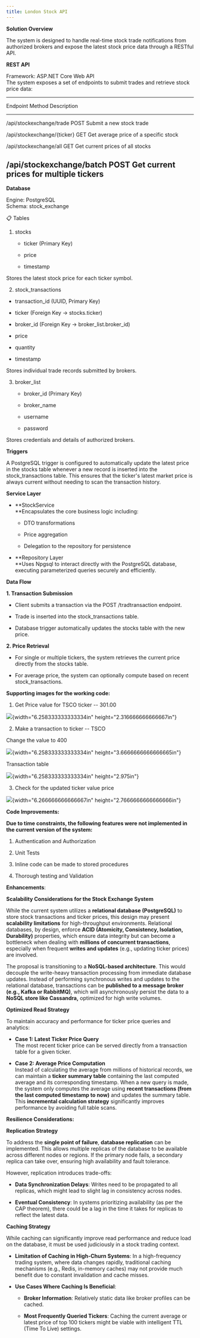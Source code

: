 ```yaml
---
title: London Stock API
---
```


**Solution Overview**

The system is designed to handle real-time stock trade notifications
from authorized brokers and expose the latest stock price data through a
RESTful API.

**REST API**

Framework: ASP.NET Core Web API\
The system exposes a set of endpoints to submit trades and retrieve
stock price data:

  --------------------------------------------------------------------------
  Endpoint                      Method   Description
  ----------------------------- -------- -----------------------------------
  /api/stockexchange/trade      POST     Submit a new stock trade

  /api/stockexchange/{ticker}   GET      Get average price of a specific
                                         stock

  /api/stockexchange/all        GET      Get current prices of all stocks

  /api/stockexchange/batch      POST     Get current prices for multiple
                                         tickers
  --------------------------------------------------------------------------

**Database**

Engine: PostgreSQL\
Schema: stock_exchange

📋 Tables

1.  stocks

    -   ticker (Primary Key)

    -   price

    -   timestamp

Stores the latest stock price for each ticker symbol.

2.  stock_transactions

-   transaction_id (UUID, Primary Key)

-   ticker (Foreign Key → stocks.ticker)

-   broker_id (Foreign Key → broker_list.broker_id)

-   price

-   quantity

-   timestamp

Stores individual trade records submitted by brokers.

3.  broker_list

    -   broker_id (Primary Key)

    -   broker_name

    -   username

    -   password

Stores credentials and details of authorized brokers.

**Triggers**

A PostgreSQL trigger is configured to automatically update the latest
price in the stocks table whenever a new record is inserted into the
stock_transactions table. This ensures that the ticker\'s latest market
price is always current without needing to scan the transaction history.

**Service Layer**

-   **StockService\
    **Encapsulates the core business logic including:

    -   DTO transformations

    -   Price aggregation

    -   Delegation to the repository for persistence

-   **Repository Layer\
    **Uses Npgsql to interact directly with the PostgreSQL database,
    executing parameterized queries securely and efficiently.

**Data Flow**

**1. Transaction Submission**

-   Client submits a transaction via the POST /tradtransaction endpoint.

-   Trade is inserted into the stock_transactions table.

-   Database trigger automatically updates the stocks table with the new
    price.

**2. Price Retrieval**

-   For single or multiple tickers, the system retrieves the current
    price directly from the stocks table.

-   For average price, the system can optionally compute based on recent
    stock_transactions.

**Supporting images for the working code:**

1.  Get Price value for TSCO ticker -- 301.00

![](./Documentation/image1.png){width="6.258333333333334in"
height="2.316666666666667in"}

2.  Make a transaction to ticker -- TSCO

Change the value to 400

![](./Documentation/image2.png){width="6.258333333333334in"
height="3.6666666666666665in"}

Transaction table

![](./Documentation/image3.png){width="6.258333333333334in" height="2.975in"}

3.  Check for the updated ticker value price

![](./Documentation/image4.png){width="6.266666666666667in"
height="2.7666666666666666in"}

**Code Improvements:**

**Due to time constraints, the following features were not implemented
in the current version of the system:**

1.  Authentication and Authorization

2.  Unit Tests

3.  Inline code can be made to stored procedures

4.  Thorough testing and Validation

**Enhancements**:

**Scalability Considerations for the Stock Exchange System**

While the current system utilizes a **relational database (PostgreSQL)**
to store stock transactions and ticker prices, this design may present
**scalability limitations** for high-throughput environments. Relational
databases, by design, enforce **ACID (Atomicity, Consistency, Isolation,
Durability)** properties, which ensure data integrity but can become a
bottleneck when dealing with **millions of concurrent transactions**,
especially when frequent **writes and updates** (e.g., updating ticker
prices) are involved.

The proposal is transitioning to a **NoSQL-based architecture**. This
would decouple the write-heavy transaction processing from immediate
database updates. Instead of performing synchronous writes and updates
to the relational database, transactions can be **published to a message
broker (e.g., Kafka or RabbitMQ)**, which will asynchronously persist
the data to a **NoSQL store like Cassandra,** optimized for high write
volumes.

**Optimized Read Strategy**

To maintain accuracy and performance for ticker price queries and
analytics:

-   **Case 1: Latest Ticker Price Query**\
    The most recent ticker price can be served directly from a
    transaction table for a given ticker.

-   **Case 2: Average Price Computation**\
    Instead of calculating the average from millions of historical
    records, we can maintain a **ticker summary table** containing the
    last computed average and its corresponding timestamp. When a new
    query is made, the system only computes the average using **recent
    transactions (from the last computed timestamp to now)** and updates
    the summary table. This **incremental calculation strategy**
    significantly improves performance by avoiding full table scans.

**Resilience Considerations:**

**Replication Strategy**

To address the **single point of failure**, **database replication** can
be implemented. This allows multiple replicas of the database to be
available across different nodes or regions. If the primary node fails,
a secondary replica can take over, ensuring high availability and fault
tolerance.

However, replication introduces trade-offs:

-   **Data Synchronization Delays**: Writes need to be propagated to all
    replicas, which might lead to slight lag in consistency across
    nodes.

-   **Eventual Consistency**: In systems prioritizing availability (as
    per the CAP theorem), there could be a lag in the time it takes for
    replicas to reflect the latest data.

**Caching Strategy**

While caching can significantly improve read performance and reduce load
on the database, it must be used judiciously in a stock trading context.

-   **Limitation of Caching in High-Churn Systems**: In a high-frequency
    trading system, where data changes rapidly, traditional caching
    mechanisms (e.g., Redis, in-memory caches) may not provide much
    benefit due to constant invalidation and cache misses.

-   **Use Cases Where Caching Is Beneficial**:

    -   **Broker Information**: Relatively static data like broker
        profiles can be cached.

    -   **Most Frequently Queried Tickers**: Caching the current average
        or latest price of top 100 tickers might be viable with
        intelligent TTL (Time To Live) settings.
